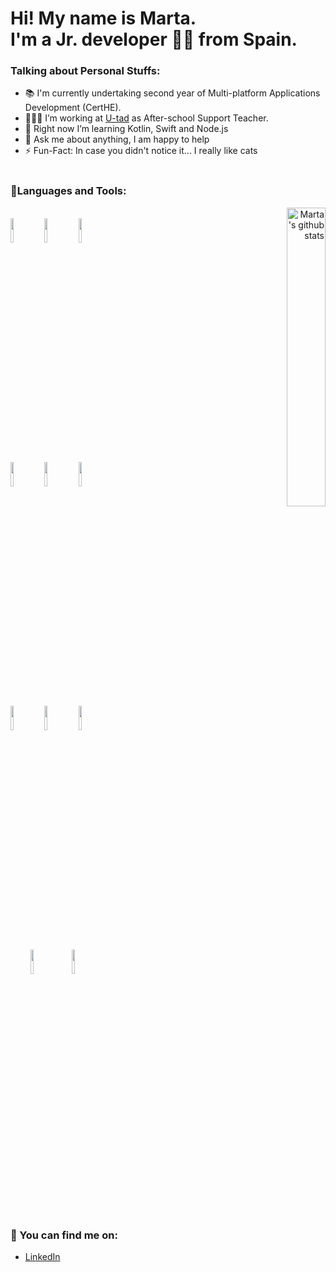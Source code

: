 # Hi! My name is Marta.<br/> I'm a Jr. developer 👩‍💻 from Spain.
<!-- Talking about you -->

### Talking about Personal Stuffs: 
- 📚 I'm currently undertaking second year of Multi-platform Applications Development (CertHE). <br/>
- 👨🏽‍💻 I’m working at <a href="https://www.linkedin.com/school/u-tad/">U-tad</a> as After-school Support Teacher. <br/>
- 🌱 Right now I’m  learning Kotlin, Swift and Node.js <br/> 
- 💬 Ask me about anything, I am happy to help <br/> 
- ⚡️ Fun-Fact: In case you didn't notice it... I really like cats<br/> <br/>

### 🔭Languages and Tools: 
<p align="right">
  <img width="35%" align="right" alt="Marta's github stats" src="https://github-readme-stats.vercel.app/api/top-langs/?username=martamagui" />
</p>
<br/>
<code><img width="10%" src="https://www.vectorlogo.zone/logos/java/java-ar21.svg"></code>
<code><img width="10%" src="https://www.vectorlogo.zone/logos/kotlinlang/kotlinlang-ar21.svg"></code>
<code><img width="10%" src="https://www.vectorlogo.zone/logos/android/android-ar21.svg"></code>
<br/>
<code><img width="10%" src="https://www.vectorlogo.zone/logos/mysql/mysql-ar21.svg"></code>
<code><img width="10%" src="https://www.vectorlogo.zone/logos/json/json-ar21.svg"></code>
<code><img width="10%" src="https://www.vectorlogo.zone/logos/git-scm/git-scm-ar21.svg"></code>
<br/>
<code><img width="10%" src="https://www.vectorlogo.zone/logos/w3_html5/w3_html5-ar21.svg"></code>
<code><img width="10%" src="https://www.vectorlogo.zone/logos/w3_css/w3_css-ar21.svg"></code>
<code><img width="10%" src="https://www.vectorlogo.zone/logos/javascript/javascript-ar21.svg"></code>
<br/>
&nbsp;&nbsp;&nbsp;&nbsp;&nbsp;&nbsp;&nbsp;
<code><img width="10%" src="https://www.vectorlogo.zone/logos/sass-lang/sass-lang-ar21.svg"></code>&nbsp;&nbsp;&nbsp;
<code><img width="10%" src="https://www.vectorlogo.zone/logos/reactjs/reactjs-ar21.svg"></code>
<br/>
<br/>
<br/>



### 🔎 You can find me on:
- <a href="https://www.linkedin.com/in/marta-m-aguilera/">LinkedIn</a>


<!--
**martamagui/martamagui** is a ✨ _special_ ✨ repository because its `README.md` (this file) appears on your GitHub profile.

Here are some ideas to get you started:
### ✔️ I'm currently learning
- Kotlin
- Swift
- Java
- Js


- 😄 Pronouns: 
- ⚡ Fun fact: 
-  I’m currently working on ...
- 🌱 I’m currently learning ...
- 👯 I’m looking to collaborate on ...
- 🤔 I’m looking for help with ...
- 💬 Ask me about ...
- 📫 How to reach me: ...
- 😄 Pronouns: ...
- ⚡ Fun fact: ...
-->
